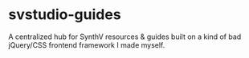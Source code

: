 # svstudio-guides
A centralized hub for SynthV resources & guides built on a kind of bad jQuery/CSS frontend framework I made myself.
